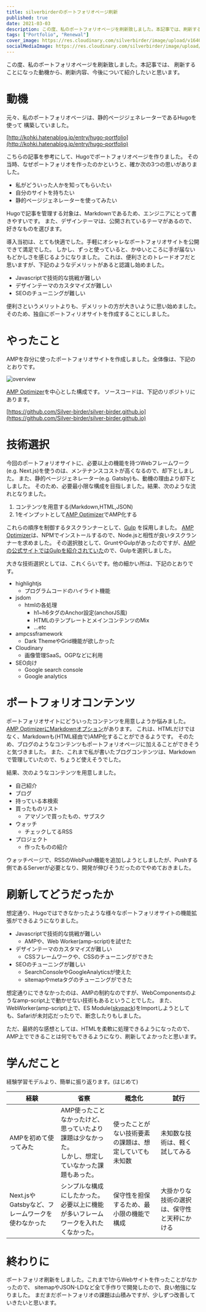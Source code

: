 ```yaml
---
title: silverbirderのポートフォリオページ刷新
published: true
date: 2021-03-03
description: この度、私のポートフォリオページを刷新致しました。本記事では、刷新することになった動機から、刷新内容、今後について紹介したいと思います。
tags: ["Portfolio", "Renewal"]
cover_image: https://res.cloudinary.com/silverbirder/image/upload/v1640068525/silver-birder.github.io/blog/silverbirder_portfolio_amp_overview.png
socialMediaImage: https://res.cloudinary.com/silverbirder/image/upload/v1640068525/silver-birder.github.io/blog/silverbirder_portfolio_amp_overview.png
---
```


この度、私のポートフォリオページを刷新致しました。本記事では、
刷新することになった動機から、刷新内容、今後について紹介したいと思います。

<!--  TODO: TOC -->

# 動機

元々、私のポートフォリオページは、静的ページジェネレーターであるHugoを使って
構築していました。

[http://kohki.hatenablog.jp/entry/hugo-portfolio](http://kohki.hatenablog.jp/entry/hugo-portfolio)  <!--  TODO: embed  -->

こちらの記事を参考にして、Hugoでポートフォリオページを作りました。
その当時、なぜポートフォリオを作ったのかというと、確か次の3つの思いがありました。

* 私がどういった人かを知ってもらいたい
* 自分のサイトを持ちたい
* 静的ページジェネレーターを使ってみたい

Hugoで記事を管理する対象は、Markdownであるため、エンジニアにとって書きやすいです。
また、デザインテーマは、公開されているテーマがあるので、好きなものを選びます。

導入当初は、とても快適でした。手軽にオシャレなポートフォリオサイトを公開できて満足でした。
しかし、ずっと使っていると、かゆいところに手が届ないもどかしさを感じるようになりました。
これは、便利さとのトレードオフだと思いますが、下記のようなデメリットがあると認識し始めました。

* Javascriptで技術的な挑戦が難しい
* デザインテーマのカスタマイズが難しい
* SEOのチューニングが難しい

便利さというメリットよりも、デメリットの方が大きいように思い始めました。
そのため、独自にポートフィリオサイトを作成することにしました。

# やったこと

AMPを存分に使ったポートフォリオサイトを作成しました。全体像は、下記のとおりです。

![overview](https://res.cloudinary.com/silverbirder/image/upload/v1640068525/silver-birder.github.io/blog/silverbirder_portfolio_amp_overview.png)

[AMP Optimizer](https://www.npmjs.com/package/@ampproject/toolbox-optimizer)を中心とした構成です。
ソースコードは、下記のリポジトリにあります。

[https://github.com/Silver-birder/silver-birder.github.io](https://github.com/Silver-birder/silver-birder.github.io)  <!--  TODO: embed  -->

# 技術選択

今回のポートフォリオサイトに、必要以上の機能を持つWebフレームワーク(e.g. Next.js)を使うのは、メンテナンスコストが高くなるので、却下としました。
また、静的ページジェネレーター(e.g. Gatsby)も、動機の理由より却下としました。
そのため、必要最小限な構成を目指しました。結果、次のような流れとなりました。

1. コンテンツを用意する(Markdown,HTML,JSON)
2. 1をインプットとして[AMP Optimizer](https://www.npmjs.com/package/@ampproject/toolbox-optimizer)でAMP化する

これらの順序を制御するタスクランナーとして、[Gulp](https://www.npmjs.com/package/gulp) を採用しました。
[AMP Optimizer](https://www.npmjs.com/package/@ampproject/toolbox-optimizer)は、NPMでインストールするので、Node.jsと相性が良いタスクランナーを求めました。
その選択肢として、GruntやGulpがあったのですが、[AMPの公式サイトではGulpを紹介されていた](https://amp.dev/documentation/guides-and-tutorials/optimize-and-measure/amp-optimizer-guide/node-amp-optimizer/)ので、Gulpを選択しました。

大きな技術選択としては、これくらいです。他の細かい所は、下記のとおりです。

* highlightjs
  * プログラムコードのハイライト機能
* jsdom
  * htmlの各処理
    * h1~h6タグのAnchor設定(anchorJS風)
    * HTMLのテンプレートとメインコンテンツのMix
    * ...etc
* ampcssframework
  * Dark ThemeやGrid機能が欲しかった
* Cloudinary
  * 画像管理SaaS。OGPなどに利用
* SEO向け
  * Google search console
  * Google analytics

# ポートフォリオコンテンツ

ポートフォリオサイトにどういったコンテンツを用意しようか悩みました。
[AMP OptimizerにMarkdownオプション](https://github.com/ampproject/amp-toolbox/tree/main/packages/optimizer#markdown)があります。
これは、HTMLだけではなく、Markdownも(HTML経由で)AMP化することができるようです。
そのため、ブログのようなコンテンツもポートフォリオページに加えることができそうと気づきました。
また、これまで私が書いたブログコンテンツは、Markdownで管理していたので、ちょうど使えそうでした。

結果、次のようなコンテンツを用意しました。

* 自己紹介
* ブログ
* 持っている本検索
* 買ったものリスト
  * アマゾンで買ったもの、サブスク
* ウォッチ
  * チェックしてるRSS
* プロジェクト
  * 作ったものの紹介

ウォッチページで、RSSのWebPush機能を追加しようとしましたが、Pushする側であるServerが必要となり、開発が伸びそうだったのでやめておきました。

# 刷新してどうだったか

想定通り、Hugoではできなかったような様々なポートフォリオサイトの機能拡張ができるようになりました。

* Javascriptで技術的な挑戦が難しい
  * AMPや、Web Worker(amp-script)を試せた
* デザインテーマのカスタマイズが難しい
  * CSSフレームワークや、CSSのチューニングができた
* SEOのチューニングが難しい
  * SearchConsoleやGoogleAnalyticsが使えた
  * sitemapやmetaタグのチューニングができた

想定通りにできなかったのは、AMPの制約なのですが、WebComponentsのようなamp-script上で動かせない技術もあるということでした。
また、WebWorker(amp-script)上で、ES Module([skypack](https://skypack.dev/))をImportしようとしても、Safariが未対応だったりで、断念したりもしました。

ただ、最終的な感想としては、HTMLを柔軟に処理できるようになったので、AMP上でできることは何でもできるようになり、刷新してよかったと思います。

# 学んだこと

経験学習モデルより、簡単に振り返ります。(はじめて)

|経験|省察|概念化|試行|
|---|---|---|---|
|AMPを初めて使ってみた|AMP使ったことなかったけど、思っていたより課題は少なかった。<br>しかし、想定していなかった課題もあった。|使ったことがない技術要素の課題は、想定していても未知数|未知数な技術は、軽く試してみる|
|Next.jsやGatsbyなど、フレームワークを使わなかった|シンプルな構成にしたかった。<br>必要以上に機能が多いフレームワークを入れたくなかった。|保守性を担保するため、最小限の機能で構成|大掛かりな技術の選択は、保守性と天秤にかける|

# 終わりに

ポートフォリオ刷新をしました。これまで1からWebサイトを作ったことがなかったので、
sitemapやJSON-LDなど全て手作りで開発したので、良い勉強になりました。
まだまだポートフォリオの課題は山積みですが、少しずつ改善していきたいと思います。
